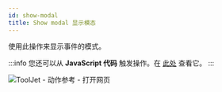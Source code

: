 ```yaml
---
id: show-modal
title: Show modal 显示模态
---
```


使用此操作来显示事件的模式。

:::info
您还可以从 **JavaScript 代码** 触发操作。在 [此处](/docs/how-to/run-actions-from-runjs) 查看它。
:::

<div style={{textAlign: 'center'}}>

![ToolJet - 动作参考 - 打开网页](/img/actions/showmodal/showmodal.png)

</div>